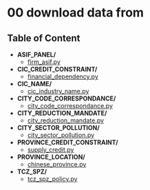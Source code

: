 
# 00 download data from


        
## Table of Content

 - **ASIF_PANEL/**
   - [firm_asif.py](https://github.com/thomaspernet/Financial_dependency_pollution/tree/master/ASIF_PANEL/firm_asif.py)
 - **CIC_CREDIT_CONSTRAINT/**
   - [financial_dependency.py](https://github.com/thomaspernet/Financial_dependency_pollution/tree/master/CIC_CREDIT_CONSTRAINT/financial_dependency.py)
 - **CIC_NAME/**
   - [cic_industry_name.py](https://github.com/thomaspernet/Financial_dependency_pollution/tree/master/CIC_NAME/cic_industry_name.py)
 - **CITY_CODE_CORRESPONDANCE/**
   - [city_code_correspondance.py](https://github.com/thomaspernet/Financial_dependency_pollution/tree/master/CITY_CODE_CORRESPONDANCE/city_code_correspondance.py)
 - **CITY_REDUCTION_MANDATE/**
   - [city_reduction_mandate.py](https://github.com/thomaspernet/Financial_dependency_pollution/tree/master/CITY_REDUCTION_MANDATE/city_reduction_mandate.py)
 - **CITY_SECTOR_POLLUTION/**
   - [city_sector_pollution.py](https://github.com/thomaspernet/Financial_dependency_pollution/tree/master/CITY_SECTOR_POLLUTION/city_sector_pollution.py)
 - **PROVINCE_CREDIT_CONSTRAINT/**
   - [supply_credit.py](https://github.com/thomaspernet/Financial_dependency_pollution/tree/master/PROVINCE_CREDIT_CONSTRAINT/supply_credit.py)
 - **PROVINCE_LOCATION/**
   - [chinese_province.py](https://github.com/thomaspernet/Financial_dependency_pollution/tree/master/PROVINCE_LOCATION/chinese_province.py)
 - **TCZ_SPZ/**
   - [tcz_spz_policy.py](https://github.com/thomaspernet/Financial_dependency_pollution/tree/master/TCZ_SPZ/tcz_spz_policy.py)
